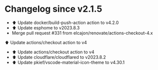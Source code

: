 # Changelog since v2.1.5
- ⬆️ Update docker/build-push-action action to v4.2.0 
- ⬆️ Update esphome to v2023.8.3 
- Merge pull request #331 from elcajon/renovate/actions-checkout-4.x

⬆️ Update actions/checkout action to v4 
- ⬆️ Update actions/checkout action to v4 
- ⬆️ Update cloudflare/cloudflared to v2023.8.2 
- ⬆️ Update pkief/vscode-material-icon-theme to v4.30.1 
